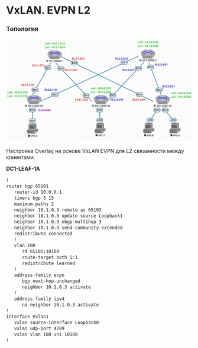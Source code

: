 # VxLAN. EVPN L2
### Топология
![](https://github.com/devops-user/otus/blob/main/homeworks_dc/homework_03/images/topology.JPG)

Настройка Overlay на основе VxLAN EVPN для L2 связанности между клиентами:

**DC1-LEAF-1A**
```
!
router bgp 65101
   router-id 10.0.0.1
   timers bgp 5 15
   maximum-paths 2
   neighbor 10.1.0.3 remote-as 65103
   neighbor 10.1.0.3 update-source Loopback1
   neighbor 10.1.0.3 ebgp-multihop 3
   neighbor 10.1.0.3 send-community extended
   redistribute connected
   !
   vlan 100
      rd 65101:10100
      route-target both 1:1
      redistribute learned
   !
   address-family evpn
      bgp next-hop-unchanged
      neighbor 10.1.0.3 activate
   !
   address-family ipv4
      no neighbor 10.1.0.3 activate
!
interface Vxlan1
   vxlan source-interface Loopback0
   vxlan udp-port 4789
   vxlan vlan 100 vni 10100
!
```
